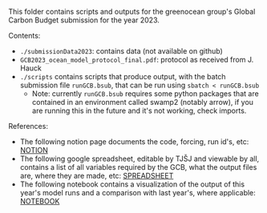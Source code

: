 This folder contains scripts and outputs for the greenocean group's Global Carbon Budget submission for the year 2023.

Contents:

- `./submissionData2023`: contains data (not available on github)
- `GCB2023_ocean_model_protocol_final.pdf`: protocol as received from J. Hauck
- `./scripts` contains scripts that produce output, with the batch submission file `runGCB.bsub`, that can be run using `sbatch < runGCB.bsub` 
    - Note: currently `runGCB.bsub` requires some python packages that are contained in an environment called swamp2 (notably arrow), if you are running this in the future and it's not working, check imports. 

References:
- The following notion page documents the code, forcing, run id's, etc: [NOTION](https://www.notion.so/GCB-2023-run-specifications-and-monitor-setup-81add128b34a4d87a7630e03fc542ee3)
- The following google spreadsheet, editable by TJŠJ and viewable by all, contains a list of all variables required by the GCB, what the output files are, where they are made, etc: [SPREADSHEET](https://docs.google.com/spreadsheets/d/186mFWSIaPWu7X_RldiGPrPzIuqyNupUR7XwoCBkMaIk/edit?usp=sharing)
- The following notebook contains a visualization of the output of this year's model runs and a comparison with last year's, where applicable:
[NOTEBOOK](https://github.com/tjarnikova/SOZONE/blob/master/GCB2023-visualiseAndMonitor/visualiseAllGCBOutputs.ipynb)
